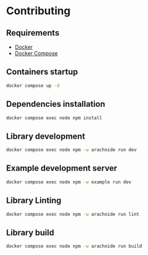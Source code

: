 # Contributing

## Requirements

- [Docker](https://www.docker.com/)
- [Docker Compose](https://docs.docker.com/compose/)

## Containers startup

```bash
docker compose up -d
```

## Dependencies installation

```bash
docker compose exec node npm install
```

## Library development

```bash
docker compose exec node npm -w arachnide run dev
```

## Example development server

```bash
docker compose exec node npm -w example run dev
```

## Library Linting

```bash
docker compose exec node npm -w arachnide run lint
```

## Library build

```bash
docker compose exec node npm -w arachnide run build
```
